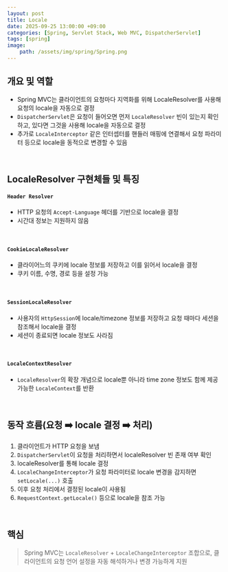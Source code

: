 ```yaml
---
layout: post
title: Locale
date: 2025-09-25 13:00:00 +09:00
categories: [Spring, Servlet Stack, Web MVC, DispatcherServlet]
tags: [spring]
image:
    path: /assets/img/spring/Spring.png
---
```



## 개요 및 역할

- Spring MVC는 클라이언트의 요청마다 지역화를 위해 LocaleResolver를 사용해 요청의 locale을 자동으로 결정
- `DispatcherServlet`은 요청이 들어오면 먼저 `LocaleResolver` 빈이 있는지 확인하고, 있다면 그것을 사용해 locale을 자동으로 결정
- 추가로 `LocaleInterceptor` 같은 인터셉터를 핸들러 매핑에 연결해서 요청 파라미터 등으로 locale을 동적으로 변경할 수 있음

<br>

## LocaleResolver 구현체들 및 특징

#### `Header Resolver`

- HTTP 요청의 `Accept-Language` 헤더를 기반으로 locale을 결정
- 시간대 정보는 지원하지 않음

<br>

#### `CookieLocaleResolver`

- 클라이어느의 쿠키에 locale 정보를 저장하고 이를 읽어서 locale을 결정 
- 쿠키 이름, 수명, 경로 등을 설정 가능

<br>

#### `SessionLocaleResolver`

- 사용자의 `HttpSession`에 locale/timezone 정보를 저장하고 요청 때마다 세션을 참조해서 locale을 결정
- 세션이 종료되면 locale 정보도 사라짐

<br>

#### `LocaleContextResolver`

- `LocaleResolver`의 확장 개념으로 locale뿐 아니라 time zone 정보도 함께 제공 가능한 `LocaleContext`를 반환

<br>

## 동작 흐름(요청 ➡️ locale 결정 ➡️ 처리)

1. 클라이언트가 HTTP 요청을 보냄
2. `DispatcherServlet`이 요청을 처리하면서 localeResolver 빈 존재 여부 확인
3. localeResolver를 통해 locale 결정
4. `LocaleChangeInterceptor`가 요청 파라미터로 locale 변경을 감지하면 `setLocale(...)` 호출
5. 이후 요청 처리에서 결정된 locale이 사용됨
6. `RequestContext.getLocale()` 등으로 locale을 참조 가능

<br>

## 핵심

> Spring MVC는 `LocaleResolver` + `LocaleChangeInterceptor` 조합으로, 클라이언트의 요청 언어 설정을 자동 해석하거나 변경 가능하게 지원